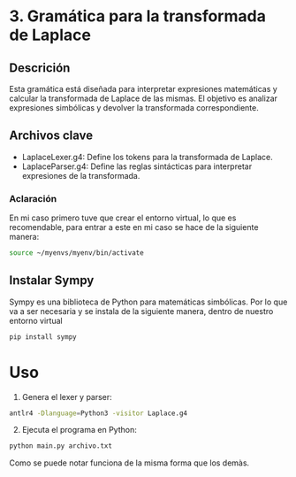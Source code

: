 # 3. Gramática para la transformada de Laplace

## Descrición

Esta gramática está diseñada para interpretar expresiones matemáticas y calcular la transformada de Laplace de las mismas. El objetivo es analizar expresiones simbólicas y devolver la transformada correspondiente.

## Archivos clave

- LaplaceLexer.g4: Define los tokens para la transformada de Laplace.
- LaplaceParser.g4: Define las reglas sintácticas para interpretar expresiones de la transformada.

### Aclaración

En mi caso primero tuve que crear el entorno virtual, lo que es recomendable, para entrar a este en mi caso se hace de la siguiente manera:

```bash
source ~/myenvs/myenv/bin/activate
```

## Instalar Sympy

Sympy es una biblioteca de Python para matemáticas simbólicas. Por lo que va a ser necesaria y se instala de la siguiente manera, dentro de nuestro entorno virtual

```bash
pip install sympy
```

# Uso


1. Genera el lexer y parser:

```bash
antlr4 -Dlanguage=Python3 -visitor Laplace.g4
```

2. Ejecuta el programa en Python:

```bash
python main.py archivo.txt
```

Como se puede notar funciona de la misma forma que los demàs.

